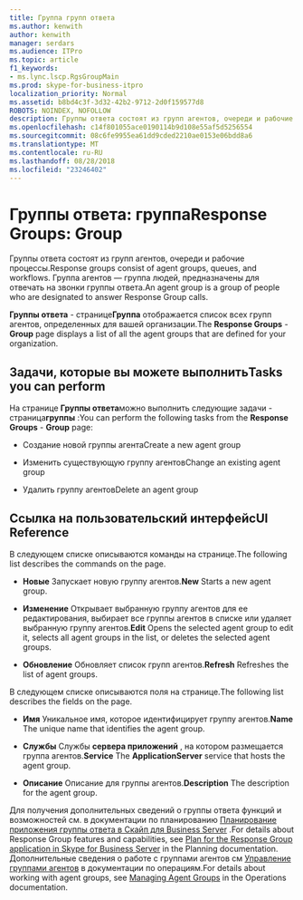 ```yaml
---
title: Группа групп ответа
ms.author: kenwith
author: kenwith
manager: serdars
ms.audience: ITPro
ms.topic: article
f1_keywords:
- ms.lync.lscp.RgsGroupMain
ms.prod: skype-for-business-itpro
localization_priority: Normal
ms.assetid: b8bd4c3f-3d32-42b2-9712-2d0f159577d8
ROBOTS: NOINDEX, NOFOLLOW
description: Группы ответа состоят из групп агентов, очереди и рабочие процессы. Группа агентов — группа людей, предназначены для отвечать на звонки группы ответа.
ms.openlocfilehash: c14f801055ace0190114b9d108e55af5d5256554
ms.sourcegitcommit: 08c6fe9955ea61dd9cded2210ae0153e06bdd8a6
ms.translationtype: MT
ms.contentlocale: ru-RU
ms.lasthandoff: 08/28/2018
ms.locfileid: "23246402"
---
```

# <a name="response-groups-group"></a><span data-ttu-id="e1b22-104">Группы ответа: группа</span><span class="sxs-lookup"><span data-stu-id="e1b22-104">Response Groups: Group</span></span>

<span data-ttu-id="e1b22-105">Группы ответа состоят из групп агентов, очереди и рабочие процессы.</span><span class="sxs-lookup"><span data-stu-id="e1b22-105">Response groups consist of agent groups, queues, and workflows.</span></span> <span data-ttu-id="e1b22-106">Группа агентов — группа людей, предназначены для отвечать на звонки группы ответа.</span><span class="sxs-lookup"><span data-stu-id="e1b22-106">An agent group is a group of people who are designated to answer Response Group calls.</span></span>

<span data-ttu-id="e1b22-107">**Группы ответа** - странице**Группа** отображается список всех групп агентов, определенных для вашей организации.</span><span class="sxs-lookup"><span data-stu-id="e1b22-107">The **Response Groups** - **Group** page displays a list of all the agent groups that are defined for your organization.</span></span>

## <a name="tasks-you-can-perform"></a><span data-ttu-id="e1b22-108">Задачи, которые вы можете выполнить</span><span class="sxs-lookup"><span data-stu-id="e1b22-108">Tasks you can perform</span></span>

<span data-ttu-id="e1b22-109">На странице **Группы ответа**можно выполнить следующие задачи - страница**группы** :</span><span class="sxs-lookup"><span data-stu-id="e1b22-109">You can perform the following tasks from the **Response Groups** - **Group** page:</span></span>

- <span data-ttu-id="e1b22-110">Создание новой группы агента</span><span class="sxs-lookup"><span data-stu-id="e1b22-110">Create a new agent group</span></span>

- <span data-ttu-id="e1b22-111">Изменить существующую группу агентов</span><span class="sxs-lookup"><span data-stu-id="e1b22-111">Change an existing agent group</span></span>

- <span data-ttu-id="e1b22-112">Удалить группу агентов</span><span class="sxs-lookup"><span data-stu-id="e1b22-112">Delete an agent group</span></span>

## <a name="ui-reference"></a><span data-ttu-id="e1b22-113">Ссылка на пользовательский интерфейс</span><span class="sxs-lookup"><span data-stu-id="e1b22-113">UI Reference</span></span>

<span data-ttu-id="e1b22-114">В следующем списке описываются команды на странице.</span><span class="sxs-lookup"><span data-stu-id="e1b22-114">The following list describes the commands on the page.</span></span>

- <span data-ttu-id="e1b22-115">**Новые** Запускает новую группу агентов.</span><span class="sxs-lookup"><span data-stu-id="e1b22-115">**New** Starts a new agent group.</span></span>

- <span data-ttu-id="e1b22-116">**Изменение** Открывает выбранную группу агентов для ее редактирования, выбирает все группы агентов в списке или удаляет выбранную группу агентов.</span><span class="sxs-lookup"><span data-stu-id="e1b22-116">**Edit** Opens the selected agent group to edit it, selects all agent groups in the list, or deletes the selected agent groups.</span></span>

- <span data-ttu-id="e1b22-117">**Обновление** Обновляет список групп агентов.</span><span class="sxs-lookup"><span data-stu-id="e1b22-117">**Refresh** Refreshes the list of agent groups.</span></span>

<span data-ttu-id="e1b22-118">В следующем списке описываются поля на странице.</span><span class="sxs-lookup"><span data-stu-id="e1b22-118">The following list describes the fields on the page.</span></span>

- <span data-ttu-id="e1b22-119">**Имя** Уникальное имя, которое идентифицирует группу агентов.</span><span class="sxs-lookup"><span data-stu-id="e1b22-119">**Name** The unique name that identifies the agent group.</span></span>

- <span data-ttu-id="e1b22-120">**Службы** Службы **сервера приложений** , на котором размещается группа агентов.</span><span class="sxs-lookup"><span data-stu-id="e1b22-120">**Service** The **ApplicationServer** service that hosts the agent group.</span></span>

- <span data-ttu-id="e1b22-121">**Описание** Описание для группы агентов.</span><span class="sxs-lookup"><span data-stu-id="e1b22-121">**Description** The description for the agent group.</span></span>

<span data-ttu-id="e1b22-122">Для получения дополнительных сведений о группы ответа функций и возможностей см. в документации по планированию [Планирование приложения группы ответа в Скайп для Business Server](../../../plan-your-deployment/enterprise-voice-solution/response-group.md) .</span><span class="sxs-lookup"><span data-stu-id="e1b22-122">For details about Response Group features and capabilities, see [Plan for the Response Group application in Skype for Business Server](../../../plan-your-deployment/enterprise-voice-solution/response-group.md) in the Planning documentation.</span></span> <span data-ttu-id="e1b22-123">Дополнительные сведения о работе с группами агентов см [Управление группами агентов](https://technet.microsoft.com/library/36084cdc-38f1-4c45-922f-f81c7e86210c.aspx) в документации по операциям.</span><span class="sxs-lookup"><span data-stu-id="e1b22-123">For details about working with agent groups, see [Managing Agent Groups](https://technet.microsoft.com/library/36084cdc-38f1-4c45-922f-f81c7e86210c.aspx) in the Operations documentation.</span></span>


